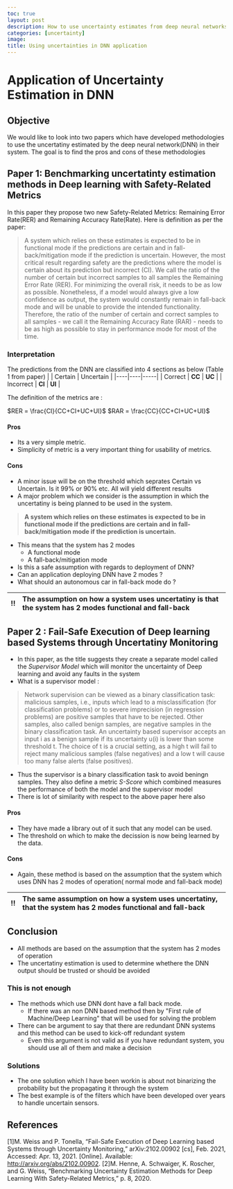 ```yaml
---
toc: true
layout: post
description: How to use uncertainty estimates from deep neural networks
categories: [uncertainty]
image: 
title: Using uncertainties in DNN application
---
```


# Application of Uncertainty Estimation in DNN

## Objective 
We would like to look into two papers which have developed methodologies to use the uncertatiny estimated by the deep neural network(DNN) in their system.
The goal is to find the pros and cons of these methodologies

## Paper 1: Benchmarking uncertatinty estimation methods in Deep learning with Safety-Related Metrics
In this paper they propose two new Safety-Related Metrics: Remaining Error Rate(RER) and Remaining Accuracy Rate(Rate). Here is definition as per the paper:
> A system which relies on these estimates is expected to be in functional mode if the predictions are certain and in fall-back/mitigation mode 
if the prediction is uncertain. However, the most critical result regarding safety are the predictions where the model is
certain about its prediction but incorrect (CI). We call the ratio of the number of certain but
incorrect samples to all samples the Remaining Error Rate (RER). For minimizing the overall risk, it needs to be as low
as possible. Nonetheless, if a model would always give a low confidence as output, the system would constantly remain in
fall-back mode and will be unable to provide the intended functionality. Therefore, the ratio of the number of certain
and correct samples to all samples - we call it the Remaining Accuracy Rate (RAR) - needs to be as high as possible
to stay in performance mode for most of the time.

### Interpretation
The predictions from the DNN are classified into 4 sections as below (Table 1 from paper)
| | Certain | Uncertain |
|----|----|-----|
| Correct | **CC** | **UC** |
| Incorrect | **CI** | **UI** |

The definition of the metrics are :

$RER = \frac{CI}{CC+CI+UC+UI}$
$RAR = \frac{CC}{CC+CI+UC+UI}$

#### Pros
* Its a very simple metric. 
* Simplicity of metric is a very important thing for usability of metrics. 

#### Cons
* A minor issue will be on the threshold which seprates Certain vs Uncertain. Is it 99% or 90% etc. All will yield different results
* A major problem which we consider is the assumption in which the uncertatiny is being planned to be used in the system. 
> **A system which relies on these estimates is expected to be in functional mode if the predictions are certain and in fall-back/mitigation mode 
if the prediction is uncertain.** 
* This means that the system has 2 modes
    - A functional mode
    - A fall-back/mitigation mode
* Is this a safe assumption with regards to deployment of DNN?
*  Can an application deploying DNN have 2 modes ?
*  What should an autonomous car in fall-back mode do ?


:bangbang: | The assumption on how a system uses uncertatiny is that the system has 2 modes functional and fall-back
:---: | :---

## Paper 2 : Fail-Safe Execution of Deep learning based Systems through Uncertatiny Monitoring
* In this paper, as the title suggests they create a separate model called the *Supervisor Model* which will monitor the uncertainty of Deep learning and 
avoid any faults in the system
* What is a supervisor model :
> Network supervision can be viewed as a binary classification task: malicious samples, i.e., inputs which lead to a misclassification
>  (for classification problems) or to severe
imprecision (in regression problems) are positive samples that have to be rejected. Other samples, also called benign samples,
are negative samples in the binary classification task. An uncertainty based supervisor accepts an input i as a benign
sample if its uncertainty u(i) is lower than some threshold t. The choice of t is a crucial setting, as a high t will fail to
reject many malicious samples (false negatives) and a low t  will cause too many false alerts (false positives).

* Thus the supervisor is a binary classification task to avoid beningn samples. They also define a metric *S-Score* which combined measures the performance
of both the model and the supervisor model
* There is lot of similarity with respect to the above paper here also

#### Pros
* They have made a library out of it such that any model can be used.
* The threshold on which to make the decission is now being learned by the data.

#### Cons
* Again, these method is based on the assumption that the system which uses DNN has 2 modes of operation( normal mode and fall-back mode)


:bangbang: | The same assumption on how a system uses uncertatiny, that the system has 2 modes functional and fall-back
:---: | :---

## Conclusion

* All methods are based on the assumption that the system has 2 modes of operation
* The uncertatiny estimation is used to determine whethere the DNN output should be trusted or should be avoided

### This is not enough
* The methods which use DNN dont have a fall back mode. 
    * If there was an non DNN based method then by "First rule of Machine/Deep Learning" that will be used for solving the problem
* There can be argument to say that there are redundant DNN systems and this method can be used to kick-off redundant system
    * Even this argument is not valid as if you have redundant system, you should use all of them and make a decision

### Solutions
* The one solution which I have been workin is about not binarizing the probability but the propagating it through the system
* The best example is of the filters which have been developed over years to handle uncertain sensors.




## References
[1]M. Weiss and P. Tonella, “Fail-Safe Execution of Deep Learning based Systems through Uncertainty Monitoring,” arXiv:2102.00902 [cs], Feb. 2021, 
Accessed: Apr. 13, 2021. [Online]. Available: http://arxiv.org/abs/2102.00902.
[2]M. Henne, A. Schwaiger, K. Roscher, and G. Weiss, “Benchmarking Uncertainty Estimation Methods for Deep Learning With Safety-Related Metrics,” p. 8, 2020.

